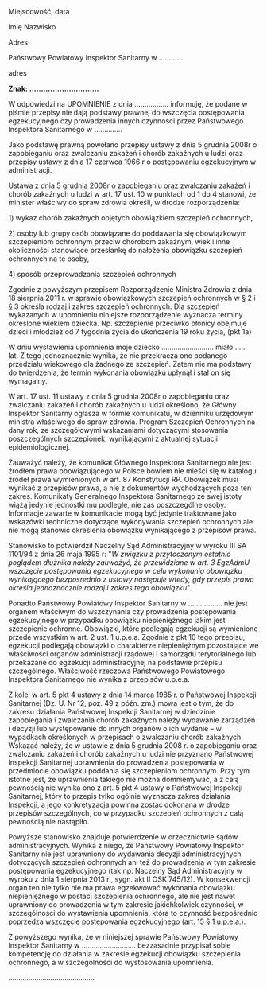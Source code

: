 Miejscowość, data

Imię Nazwisko

Adres

Państwowy Powiatowy Inspektor Sanitarny w ............

adres

**Znak: ..............................**

W odpowiedzi na UPOMNIENIE z dnia ................. informuję, że podane w piśmie przepisy nie dają podstawy prawnej do wszczęcia postępowania egzekucyjnego czy prowadzenia innych czynności przez Państwowego Inspektora Sanitarnego w ..............

Jako podstawę prawną powołano przepisy ustawy z dnia 5 grudnia 2008r o zapobieganiu oraz zwalczaniu zakażeń i chorób zakaźnych u ludzi oraz przepisy ustawy z dnia 17 czerwca 1966 r o postępowaniu egzekucyjnym w administracji.

Ustawa z dnia 5 grudnia 2008r o zapobieganiu oraz zwalczaniu zakażeń i chorób zakaźnych u ludzi w art. 17 ust. 10 w punktach od 1 do 4 stanowi, że minister właściwy do spraw zdrowia określi, w drodze rozporządzenia:

1) wykaz chorób zakaźnych objętych obowiązkiem szczepień ochronnych,

2) osoby lub grupy osób obowiązane do poddawania się obowiązkowym szczepieniom ochronnym przeciw chorobom zakaźnym, wiek i inne okoliczności stanowiące przesłankę do nałożenia obowiązku szczepień ochronnych na te osoby,

4) sposób przeprowadzania szczepień ochronnych

Zgodnie z powyższym przepisem Rozporządzenie Ministra Zdrowia z dnia 18 sierpnia 2011 r. w sprawie obowiązkowych szczepień ochronnych w § 2 i § 3 określa rodzaj i zakres szczepień ochronnych. Dla szczepień wykazanych w upomnieniu niniejsze rozporządzenie wyznacza terminy określone wiekiem dziecka. Np. szczepienie przeciwko błonicy obejmuje dzieci i młodzież od 7 tygodnia życia do ukończenia 19 roku życia, (pkt 1a)

W dniu wystawienia upomnienia moje dziecko .......................... miało ...... lat. Z tego jednoznacznie wynika, że nie przekracza ono podanego przedziału wiekowego dla żadnego ze szczepień. Zatem nie ma podstawy do twierdzenia, że termin wykonania obowiązku upłynął i stał on się wymagalny.

W art. 17 ust. 11 ustawy z dnia 5 grudnia 2008r o zapobieganiu oraz zwalczaniu zakażeń i chorób zakaźnych u ludzi określono, że Główny Inspektor Sanitarny ogłasza w formie komunikatu, w dzienniku urzędowym ministra właściwego do spraw zdrowia. Program Szczepień Ochronnych na dany rok, ze szczegółowymi wskazaniami dotyczącymi stosowania poszczególnych szczepionek, wynikającymi z aktualnej sytuacji epidemiologicznej.

Zauważyć należy, że komunikat Głównego Inspektora Sanitarnego nie jest źródłem prawa obowiązującego w Polsce bowiem nie mieści się w katalogu źródeł prawa wymienionych w art. 87 Konstytucji RP. Obowiązek musi wynikać z przepisów prawa, a nie z dokumentów wychodzących poza ten zakres. Komunikaty Generalnego Inspektora Sanitarnego ze swej istoty wiążą jedynie jednostki mu podległe, nie zaś poszczególne osoby. Informacje zawarte w komunikacie mogą być jedynie traktowane jako wskazówki techniczne dotyczące wykonywania szczepień ochronnych ale nie mogą stanowić określenia obowiązku wynikającego z przepisów prawa.

Stanowisko to potwierdził Naczelny Sąd Administracyjny w wyroku III SA 1101/94 z dnia 26 maja 1995 r: "*W związku z przytoczonym ostatnio poglądem dłużnika należy zauważyć, że przewidziane w art. 3 EgzAdmU wszczęcie postępowania egzekucyjnego w celu wykonania obowiązku wynikającego bezpośrednio z ustawy następuje wtedy, gdy przepis prawa określa jednoznacznie rodzaj i zakres tego obowiązku*".

Ponadto Państwowy Powiatowy Inspektor Sanitarny w ................. nie jest organem właściwym do wszczynania czy prowadzenia postępowania egzekucyjnego w przypadku obowiązku niepieniężnego jakim jest szczepienie ochronne. Obowiązki, które podlegają egzekucji są wymienione przede wszystkim w art. 2 ust. 1 u.p.e.a. Zgodnie z pkt 10 tego przepisu, egzekucji podlegają obowiązki o charakterze niepieniężnym pozostające we właściwości organów administracji rządowej i samorządu terytorialnego lub przekazane do egzekucji administracyjnej na podstawie przepisu szczególnego. Właściwość rzeczowa Państwowego Powiatowego Inspektora Sanitarnego nie wynika z przepisów u.p.e.a.

Z kolei w art. 5 pkt 4 ustawy z dnia 14 marca 1985 r. o Państwowej Inspekcji Sanitarnej (Dz. U. Nr 12, poz. 49 z późn. zm.) mowa jest o tym, że do zakresu działania<span id="highlightHit_20" class="anchor"></span> Państwowej<span id="highlightHit_21" class="anchor"></span> Inspekcji<span id="highlightHit_22" class="anchor"></span> Sanitarnej w dziedzinie zapobiegania i zwalczania chorób zakaźnych należy wydawanie zarządzeń i decyzji lub występowanie do innych organów o ich wydanie – w wypadkach określonych w przepisach o zwalczaniu chorób zakaźnych. Wskazać należy, że w ustawie z dnia 5 grudnia 2008 r. o zapobieganiu oraz zwalczaniu zakażeń i chorób zakaźnych u ludzi nie przyznano Państwowej Inspekcji Sanitarnej uprawnienia do prowadzenia postępowania w przedmiocie obowiązku poddania się szczepieniom ochronnym. Przy tym istotne jest, że uprawnienia takiego nie można domniemywać, a z całą pewnością nie wynika ono z art. 5 pkt 4 ustawy o Państwowej Inspekcji Sanitarnej, który to przepis tylko ogólnie wyznacza zakres działania Inspekcji, a jego konkretyzacja powinna zostać dokonana w drodze przepisów szczególnych, co w przypadku szczepień ochronnych z całą pewnością nie nastąpiło.

Powyższe stanowisko znajduje potwierdzenie w orzecznictwie sądów administracyjnych. Wynika z niego, że Państwowy Powiatowy Inspektor Sanitarny nie jest uprawniony do wydawania decyzji administracyjnych dotyczących szczepień ochronnych ani też do prowadzenia w tym zakresie postępowania egzekucyjnego (tak np. Naczelny Sąd Administracyjny w wyroku z dnia 1 sierpnia 2013 r., sygn. akt II OSK 745/12). W konsekwencji organ ten nie tylko nie ma prawa egzekwować wykonania obowiązku niepieniężnego w postaci szczepienia ochronnego, ale nie jest nawet uprawniony do prowadzenia w tym zakresie jakichkolwiek czynności, w szczególności do wystawienia upomnienia, która to czynność bezpośrednio poprzedza wszczęcie postępowania egzekucyjnego (art. 15 § 1 u.p.e.a.).

Z powyższego wynika, że w niniejszej sprawie Państwowy Powiatowy Inspektor Sanitarny w ........................... bezzasadnie przypisał sobie kompetencję do działania w zakresie egzekucji obowiązku szczepienia ochronnego, a w szczególności do wystosowania upomnienia.

...........................................

